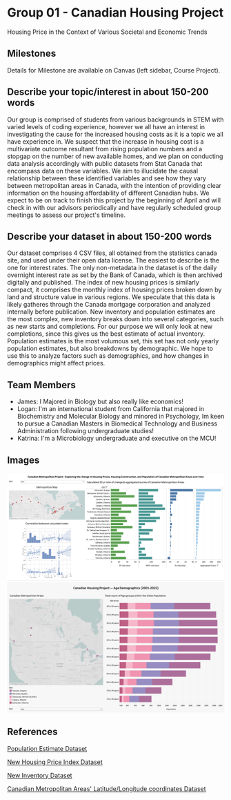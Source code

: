 # Group 01 - Canadian Housing Project

Housing Price in the Context of Various Societal and Economic Trends

## Milestones

Details for Milestone are available on Canvas (left sidebar, Course Project).

## Describe your topic/interest in about 150-200 words

Our group is comprised of students from various backgrounds in STEM with varied levels of coding experience, however we all have an interest in investigating the cause for the increased housing costs as it is a topic we all have experience in. We suspect that the increase in housing cost is a multivariate outcome resultant from rising population numbers and a stopgap on the number of new available homes, and we plan on conducting data analysis accordingly with public datasets from Stat Canada that encompass data on these variables. We aim to illucidate the causal relationship between these identified variables and see how they vary between metropolitan areas in Canada, with the intention of providing clear information on the housing affordability of different Canadian hubs. We expect to be on track to finish this project by the beginning of April and will check in with our advisors periodically and have regularly scheduled group meetings to assess our project's timeline. 

## Describe your dataset in about 150-200 words

Our dataset comprises 4 CSV files, all obtained from the statistics canada site, and used under their open data license. The easiest to describe is the one for interest rates. The only non-metadata in the dataset is of the daily overnight interest rate as set by the Bank of Canada, which is then archived digitally and published. The index of new housing prices is similarly compact, it comprises the monthly index of housing prices broken down by land and structure value in various regions. We speculate that this data is likely gatheres through the Canada mortgage corporation and analyzed internally before publication. New inventory and population estimates are the most complex, new inventory breaks down into several categories, such as new starts and completions. For our purpose we will only look at new completions, since this gives us the best estimate of actual inventory. Population estimates is the most volumous set, this set has not only yearly population estimates, but also breakdowns by demographic. We hope to use this to analyze factors such as demographics, and how changes in demographics might affect prices. 

## Team Members

- James: I Majored in Biology but also really like economics!
- Logan: I'm an international student from California that majored in Biochemistry and Molecular Biology and minored in Psychology, Im keen to pursue a Canadian Masters in Biomedical Technology and Business Administration following undergraduate studies!
- Katrina: I'm a Microbiology undergraduate and executive on the MCU!

## Images

<img src ="images/log-dashboard.png" width="750px"> 
<img src ="images/kat-dashboard.jpg" width="750px">

## References

[Population Estimate Dataset](https://www150.statcan.gc.ca/t1/tbl1/en/tv.action?pid=1710013501)

[New Housing Price Index Dataset](https://www150.statcan.gc.ca/t1/tbl1/en/tv.action?pid=1810020501)

[New Inventory Dataset](https://www150.statcan.gc.ca/t1/tbl1/en/tv.action?pid=3410015401)

[Canadian Metropolitan Areas' Latitude/Longitude coordinates Dataset](https://community.tableau.com/s/question/0D54T00000C5vRvSAJ/census-metropolitan-areas-in-canada)

